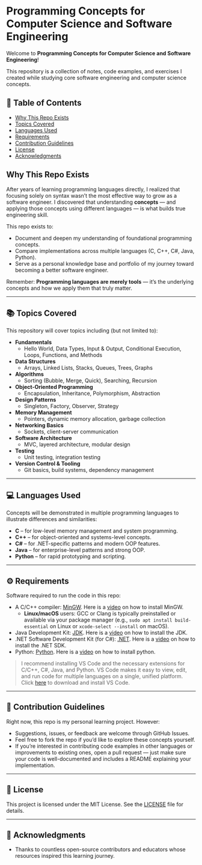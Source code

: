 # Programming Concepts for Computer Science and Software Engineering

Welcome to **Programming Concepts for Computer Science and Software Engineering**!

This repository is a collection of notes, code examples, and exercises I created while studying core software engineering and computer science concepts.

## 📑 Table of Contents
- [Why This Repo Exists](#why-this-repo-exists)
- [Topics Covered](#-topics-covered)
- [Languages Used](#-languages-used)
- [Requirements](#️-requirements)
- [Contribution Guidelines](#-contribution-guidelines)
- [License](#-license)
- [Acknowledgments](#-acknowledgments)

## Why This Repo Exists

After years of learning programming languages directly, I realized that focusing solely on syntax wasn’t the most effective way to grow as a software engineer. I discovered that understanding **concepts** — and applying those concepts using different languages — is what builds true engineering skill.

This repo exists to:
- Document and deepen my understanding of foundational programming concepts.
- Compare implementations across multiple languages (C, C++, C#, Java, Python).
- Serve as a personal knowledge base and portfolio of my journey toward becoming a better software engineer.

Remember: **Programming languages are merely tools** — it’s the underlying concepts and how we apply them that truly matter.

---

## 📚 Topics Covered

This repository will cover topics including (but not limited to):

- **Fundamentals**
  - Hello World, Data Types, Input & Output, Conditional Execution, Loops, Functions, and Methods
- **Data Structures**
  - Arrays, Linked Lists, Stacks, Queues, Trees, Graphs
- **Algorithms**
  - Sorting (Bubble, Merge, Quick), Searching, Recursion
- **Object-Oriented Programming**
  - Encapsulation, Inheritance, Polymorphism, Abstraction
- **Design Patterns**
  - Singleton, Factory, Observer, Strategy
- **Memory Management**
  - Pointers, dynamic memory allocation, garbage collection
- **Networking Basics**
  - Sockets, client-server communication
- **Software Architecture**
  - MVC, layered architecture, modular design
- **Testing**
  - Unit testing, integration testing
- **Version Control & Tooling**
  - Git basics, build systems, dependency management

---

## 💻 Languages Used

Concepts will be demonstrated in multiple programming languages to illustrate differences and similarities:

- **C** – for low-level memory management and system programming.
- **C++** – for object-oriented and systems-level concepts.
- **C#** – for .NET-specific patterns and modern OOP features.
- **Java** – for enterprise-level patterns and strong OOP.
- **Python** – for rapid prototyping and scripting.

---

## ⚙️ Requirements

Software required to run the code in this repo:

- A C/C++ compiler: [MinGW](https://sourceforge.net/projects/mingw/). Here is a [video](https://youtu.be/-KayVZq1a58?si=jrnrxd5KkpQH5LK5) on how to install MinGW.
    - **Linux/macOS** users: GCC or Clang is typically preinstalled or available via your package manager (e.g., `sudo apt install build-essential` on Linux or `xcode-select --install` on macOS).
- Java Development Kit: [JDK](https://www.oracle.com/java/technologies/downloads/#jdk24-windows). Here is a [video](https://youtu.be/fuXTyRRge3s?si=E5j7YxRx9p8DZXxV) on how to install the JDK.
- .NET Software Development Kit (for C#): [.NET](https://dotnet.microsoft.com/en-us/download). Here is a [video](https://youtu.be/onxL5AohWXQ) on how to install the .NET SDK.
- Python: [Python](https://www.python.org/downloads). Here is a [video](https://youtu.be/NES0LRUFMBE?si=UbPPznJs536YZHjn) on how to install python.

> I recommend installing VS Code and the necessary extensions for C/C++, C#, Java, and Python. VS Code makes it easy to view, edit, and run code for multiple languages on a single, unified platform. Click [here](https://code.visualstudio.com/download) to download and install VS Code.

---

## 🚀 Contribution Guidelines

Right now, this repo is my personal learning project. However:
- Suggestions, issues, or feedback are welcome through GitHub Issues.
- Feel free to fork the repo if you’d like to explore these concepts yourself.
- If you’re interested in contributing code examples in other languages or improvements to existing ones, open a pull request — just make sure your code is well-documented and includes a README explaining your implementation.

---

## 📜 License

This project is licensed under the MIT License. See the [LICENSE](LICENSE) file for details.

---

## 🙏 Acknowledgments

- Thanks to countless open-source contributors and educators whose resources inspired this learning journey.
